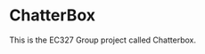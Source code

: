 # ChatterBox

<!-- This is the edited manifest.xml for our project-->


This is the EC327 Group project called Chatterbox.